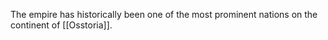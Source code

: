 The empire has historically been one of the most prominent nations on the continent of [[Osstoria]].
